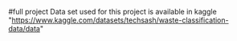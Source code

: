 #full project
Data set used for this project is available in kaggle "https://www.kaggle.com/datasets/techsash/waste-classification-data/data"
